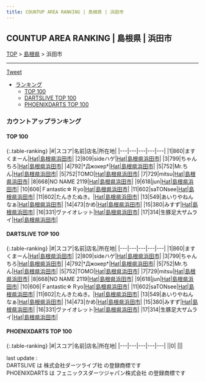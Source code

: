 ```yaml
---
title: COUNTUP AREA RANKING | 島根県 | 浜田市
---
```

## COUNTUP AREA RANKING | 島根県 | 浜田市

[TOP](/darts/rank/) > [島根県](/darts/rank/島根県/) > 浜田市

___

<a href="https://twitter.com/share?ref_src=twsrc%5Etfw" data-text="COUNTUP AREA RANKING | 島根県浜田市" class="twitter-share-button" data-hashtags="DARTSLIVE,PHOENIXDARTS,darts,ダーツ" data-show-count="false">Tweet</a>

* [ランキング](#カウントアップランキング)
    * [TOP 100](#top-100)
    * [DARTSLIVE TOP 100](#dartslive-top-100)
    * [PHOENIXDARTS TOP 100](#phoenixdarts-top-100)

### カウントアップランキング

#### TOP 100



{:.table-ranking}
|#|スコア|名前|店名|所在地|
|---|---|---|---|---|
|1|860|<span class="rank-name-dl">ますくまーん</span>|<a href="https://search.dartslive.com/jp/shop/c84312fd215c1f92fec1ae84bb28bd87">Hat</a>|<a href="/darts/rank/島根県/浜田市">島根県浜田市</a>|
|2|809|<span class="rank-name-dl">sideハゲ</span>|<a href="https://search.dartslive.com/jp/shop/c84312fd215c1f92fec1ae84bb28bd87">Hat</a>|<a href="/darts/rank/島根県/浜田市">島根県浜田市</a>|
|3|799|<span class="rank-name-dl">ちゃんちろ</span>|<a href="https://search.dartslive.com/jp/shop/c84312fd215c1f92fec1ae84bb28bd87">Hat</a>|<a href="/darts/rank/島根県/浜田市">島根県浜田市</a>|
|4|792|<span class="rank-name-dl">†Джокер†</span>|<a href="https://search.dartslive.com/jp/shop/c84312fd215c1f92fec1ae84bb28bd87">Hat</a>|<a href="/darts/rank/島根県/浜田市">島根県浜田市</a>|
|5|752|<span class="rank-name-dl">Mr.ちん</span>|<a href="https://search.dartslive.com/jp/shop/c84312fd215c1f92fec1ae84bb28bd87">Hat</a>|<a href="/darts/rank/島根県/浜田市">島根県浜田市</a>|
|5|752|<span class="rank-name-dl">TOMO</span>|<a href="https://search.dartslive.com/jp/shop/c84312fd215c1f92fec1ae84bb28bd87">Hat</a>|<a href="/darts/rank/島根県/浜田市">島根県浜田市</a>|
|7|729|<span class="rank-name-dl">mitsu</span>|<a href="https://search.dartslive.com/jp/shop/c84312fd215c1f92fec1ae84bb28bd87">Hat</a>|<a href="/darts/rank/島根県/浜田市">島根県浜田市</a>|
|8|668|<span class="rank-name-dl">NO NAME 2119</span>|<a href="https://search.dartslive.com/jp/shop/c84312fd215c1f92fec1ae84bb28bd87">Hat</a>|<a href="/darts/rank/島根県/浜田市">島根県浜田市</a>|
|9|618|<span class="rank-name-dl">jun</span>|<a href="https://search.dartslive.com/jp/shop/c84312fd215c1f92fec1ae84bb28bd87">Hat</a>|<a href="/darts/rank/島根県/浜田市">島根県浜田市</a>|
|10|606|<span class="rank-name-dl">Ｆantastic☆Ｒyo</span>|<a href="https://search.dartslive.com/jp/shop/c84312fd215c1f92fec1ae84bb28bd87">Hat</a>|<a href="/darts/rank/島根県/浜田市">島根県浜田市</a>|
|11|602|<span class="rank-name-dl">saTONsee</span>|<a href="https://search.dartslive.com/jp/shop/c84312fd215c1f92fec1ae84bb28bd87">Hat</a>|<a href="/darts/rank/島根県/浜田市">島根県浜田市</a>|
|11|602|<span class="rank-name-dl">たんきたぬき。</span>|<a href="https://search.dartslive.com/jp/shop/c84312fd215c1f92fec1ae84bb28bd87">Hat</a>|<a href="/darts/rank/島根県/浜田市">島根県浜田市</a>|
|13|549|<span class="rank-name-dl">あいりやねんなぁ</span>|<a href="https://search.dartslive.com/jp/shop/c84312fd215c1f92fec1ae84bb28bd87">Hat</a>|<a href="/darts/rank/島根県/浜田市">島根県浜田市</a>|
|14|473|<span class="rank-name-dl">かめ</span>|<a href="https://search.dartslive.com/jp/shop/c84312fd215c1f92fec1ae84bb28bd87">Hat</a>|<a href="/darts/rank/島根県/浜田市">島根県浜田市</a>|
|15|380|<span class="rank-name-dl">みすず</span>|<a href="https://search.dartslive.com/jp/shop/c84312fd215c1f92fec1ae84bb28bd87">Hat</a>|<a href="/darts/rank/島根県/浜田市">島根県浜田市</a>|
|16|331|<span class="rank-name-dl">ヴァイオレット</span>|<a href="https://search.dartslive.com/jp/shop/c84312fd215c1f92fec1ae84bb28bd87">Hat</a>|<a href="/darts/rank/島根県/浜田市">島根県浜田市</a>|
|17|314|<span class="rank-name-dl">生豚足大ザムライ</span>|<a href="https://search.dartslive.com/jp/shop/c84312fd215c1f92fec1ae84bb28bd87">Hat</a>|<a href="/darts/rank/島根県/浜田市">島根県浜田市</a>|


#### DARTSLIVE TOP 100



{:.table-ranking}
|#|スコア|名前|店名|所在地|
|---|---|---|---|---|
|1|860|<span class="rank-name-dl">ますくまーん</span>|<a href="https://search.dartslive.com/jp/shop/c84312fd215c1f92fec1ae84bb28bd87">Hat</a>|<a href="/darts/rank/島根県/浜田市">島根県浜田市</a>|
|2|809|<span class="rank-name-dl">sideハゲ</span>|<a href="https://search.dartslive.com/jp/shop/c84312fd215c1f92fec1ae84bb28bd87">Hat</a>|<a href="/darts/rank/島根県/浜田市">島根県浜田市</a>|
|3|799|<span class="rank-name-dl">ちゃんちろ</span>|<a href="https://search.dartslive.com/jp/shop/c84312fd215c1f92fec1ae84bb28bd87">Hat</a>|<a href="/darts/rank/島根県/浜田市">島根県浜田市</a>|
|4|792|<span class="rank-name-dl">†Джокер†</span>|<a href="https://search.dartslive.com/jp/shop/c84312fd215c1f92fec1ae84bb28bd87">Hat</a>|<a href="/darts/rank/島根県/浜田市">島根県浜田市</a>|
|5|752|<span class="rank-name-dl">Mr.ちん</span>|<a href="https://search.dartslive.com/jp/shop/c84312fd215c1f92fec1ae84bb28bd87">Hat</a>|<a href="/darts/rank/島根県/浜田市">島根県浜田市</a>|
|5|752|<span class="rank-name-dl">TOMO</span>|<a href="https://search.dartslive.com/jp/shop/c84312fd215c1f92fec1ae84bb28bd87">Hat</a>|<a href="/darts/rank/島根県/浜田市">島根県浜田市</a>|
|7|729|<span class="rank-name-dl">mitsu</span>|<a href="https://search.dartslive.com/jp/shop/c84312fd215c1f92fec1ae84bb28bd87">Hat</a>|<a href="/darts/rank/島根県/浜田市">島根県浜田市</a>|
|8|668|<span class="rank-name-dl">NO NAME 2119</span>|<a href="https://search.dartslive.com/jp/shop/c84312fd215c1f92fec1ae84bb28bd87">Hat</a>|<a href="/darts/rank/島根県/浜田市">島根県浜田市</a>|
|9|618|<span class="rank-name-dl">jun</span>|<a href="https://search.dartslive.com/jp/shop/c84312fd215c1f92fec1ae84bb28bd87">Hat</a>|<a href="/darts/rank/島根県/浜田市">島根県浜田市</a>|
|10|606|<span class="rank-name-dl">Ｆantastic☆Ｒyo</span>|<a href="https://search.dartslive.com/jp/shop/c84312fd215c1f92fec1ae84bb28bd87">Hat</a>|<a href="/darts/rank/島根県/浜田市">島根県浜田市</a>|
|11|602|<span class="rank-name-dl">saTONsee</span>|<a href="https://search.dartslive.com/jp/shop/c84312fd215c1f92fec1ae84bb28bd87">Hat</a>|<a href="/darts/rank/島根県/浜田市">島根県浜田市</a>|
|11|602|<span class="rank-name-dl">たんきたぬき。</span>|<a href="https://search.dartslive.com/jp/shop/c84312fd215c1f92fec1ae84bb28bd87">Hat</a>|<a href="/darts/rank/島根県/浜田市">島根県浜田市</a>|
|13|549|<span class="rank-name-dl">あいりやねんなぁ</span>|<a href="https://search.dartslive.com/jp/shop/c84312fd215c1f92fec1ae84bb28bd87">Hat</a>|<a href="/darts/rank/島根県/浜田市">島根県浜田市</a>|
|14|473|<span class="rank-name-dl">かめ</span>|<a href="https://search.dartslive.com/jp/shop/c84312fd215c1f92fec1ae84bb28bd87">Hat</a>|<a href="/darts/rank/島根県/浜田市">島根県浜田市</a>|
|15|380|<span class="rank-name-dl">みすず</span>|<a href="https://search.dartslive.com/jp/shop/c84312fd215c1f92fec1ae84bb28bd87">Hat</a>|<a href="/darts/rank/島根県/浜田市">島根県浜田市</a>|
|16|331|<span class="rank-name-dl">ヴァイオレット</span>|<a href="https://search.dartslive.com/jp/shop/c84312fd215c1f92fec1ae84bb28bd87">Hat</a>|<a href="/darts/rank/島根県/浜田市">島根県浜田市</a>|
|17|314|<span class="rank-name-dl">生豚足大ザムライ</span>|<a href="https://search.dartslive.com/jp/shop/c84312fd215c1f92fec1ae84bb28bd87">Hat</a>|<a href="/darts/rank/島根県/浜田市">島根県浜田市</a>|


#### PHOENIXDARTS TOP 100



{:.table-ranking}
|#|スコア|名前|店名|所在地|
|---|---|---|---|---|
||0|<span class="rank-name-dl"> </span>|<a href=""></a>|<a href="/darts/rank//"></a>|


<div class="footer border-top border-gray-light mt-5 pt-3 text-right text-gray">
    last update : <span style="font-weight: italic" id="foot_last_modified"></span><br />
    DARTSLIVE は 株式会社ダーツライブ社 の登録商標です<br />
    PHOENIXDARTS は フェニックスダーツジャパン株式会社 の登録商標です<br />
</div>

<script src="https://cdnjs.cloudflare.com/ajax/libs/jquery.tablesorter/2.31.3/js/jquery.tablesorter.min.js" integrity="sha512-qzgd5cYSZcosqpzpn7zF2ZId8f/8CHmFKZ8j7mU4OUXTNRd5g+ZHBPsgKEwoqxCtdQvExE5LprwwPAgoicguNg==" crossorigin="anonymous" referrerpolicy="no-referrer"></script>
<link rel="stylesheet" href="https://cdnjs.cloudflare.com/ajax/libs/jquery.tablesorter/2.31.3/css/theme.default.min.css" integrity="sha512-wghhOJkjQX0Lh3NSWvNKeZ0ZpNn+SPVXX1Qyc9OCaogADktxrBiBdKGDoqVUOyhStvMBmJQ8ZdMHiR3wuEq8+w==" crossorigin="anonymous" referrerpolicy="no-referrer" />
<script>
$(function() {
    $(".table-ranking").tablesorter({sortList:[[0, 0]]});
    $("#foot_last_modified").text(formatDate(new Date(document.lastModified), 'yyyy-MM-dd HH:mm:ss'));
});
</script>

<script async src="https://platform.twitter.com/widgets.js" charset="utf-8"></script>